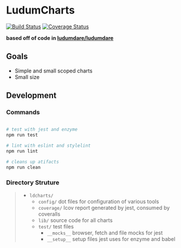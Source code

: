 # LudumCharts
[![Build Status](https://travis-ci.com/zwrawr/ldcharts.svg?branch=master)](https://travis-ci.com/zwrawr/ldcharts)
[![Coverage Status](https://coveralls.io/repos/github/zwrawr/ldcharts/badge.svg?branch=master)](https://coveralls.io/github/zwrawr/ldcharts?branch=master)


 **based off of code in [ludumdare/ludumdare](https://github.com/ludumdare/ludumdare)**

## Goals
 - Simple and small scoped charts
 - Small size

## Development
### Commands

```bash

# test with jest and enzyme
npm run test

# lint with eslint and stylelint
npm run lint

# cleans up atifacts
npm run clean

```
### Directory Struture

>- `ldcharts/`
>	- `config/`
>	dot files for configuration of various tools
>	- `coverage/`
>	lcov report generated by jest, consumed by coveralls
>	- `lib/`
>	source code for all charts
>	- `test/`
>	test files
>		- `__mocks__`
>		browser, fetch and file mocks for jest
>		- `__setup__`
>		setup files jest uses for enzyme and babel



